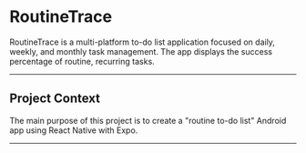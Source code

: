 # RoutineTrace

RoutineTrace is a multi-platform to-do list application focused on daily, weekly, and monthly task management. The app displays the success percentage of routine, recurring tasks.

---

## Project Context

The main purpose of this project is to create a "routine to-do list" Android app using React Native with Expo.

---
